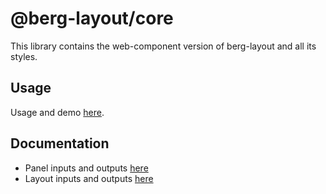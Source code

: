 # @berg-layout/core

This library contains the web-component version of berg-layout and all its styles.

## Usage

Usage and demo [here](https://berglayout.com/core).

## Documentation

- Panel inputs and outputs [here](/libs/core/src/lib/components/panel/panel-model.ts)
- Layout inputs and outputs [here](/libs/core/src/lib/components/layout/layout-model.ts)
